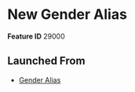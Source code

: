 # New Gender Alias

**Feature ID** 29000

## Launched From

- [Gender Alias](Gender%20Alias.md)











































































